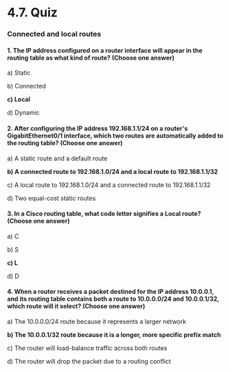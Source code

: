 # 4.7. Quiz

### Connected and local routes

#### 1. The IP address configured on a router interface will appear in the routing table as what kind of route? (Choose one answer)

a) Static

b) Connected

**c) Local**

d) Dynamic

#### 2. After configuring the IP address 192.168.1.1/24 on a router's GigabitEthernet0/1 interface, which two routes are automatically added to the routing table? (Choose one answer)

a) A static route and a default route

**b) A connected route to 192.168.1.0/24 and a local route to 192.168.1.1/32**

c) A local route to 192.168.1.0/24 and a connected route to 192.168.1.1/32

d) Two equal-cost static routes

#### 3. In a Cisco routing table, what code letter signifies a Local route? (Choose one answer)

a) C

b) S

**c) L**

d) D

#### 4. When a router receives a packet destined for the IP address 10.0.0.1, and its routing table contains both a route to 10.0.0.0/24 and 10.0.0.1/32, which route will it select? (Choose one answer)

a) The 10.0.0.0/24 route because it represents a larger network

**b) The 10.0.0.1/32 route because it is a longer, more specific prefix match**

c) The router will load-balance traffic across both routes

d) The router will drop the packet due to a routing conflict
